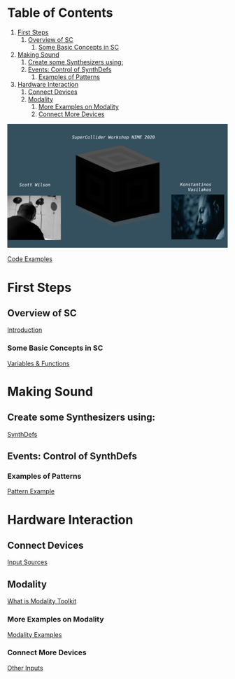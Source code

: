 
# Table of Contents

1.  [First Steps](#org18b1ff8)
    1.  [Overview of SC](#orgdc0a013)
        1.  [Some Basic Concepts in SC](#org6ba1ba1)
2.  [Making Sound](#org53d6f58)
    1.  [Create some Synthesizers using:](#org524ae66)
    2.  [Events: Control of SynthDefs](#org5572af5)
        1.  [Examples of Patterns](#org5840b8b)
3.  [Hardware Interaction](#org641270b)
    1.  [Connect Devices](#org320203a)
    2.  [Modality](#org3c73420)
        1.  [More Examples on Modality](#org2d8fc56)
        2.  [Connect More Devices](#org201479a)

![img](./img/sc-workshop-NIME2020.png)

[Code Examples](Code-examples.scd)
<a id="org18b1ff8"></a>

# First Steps


<a id="orgdc0a013"></a>

## Overview of SC

[Introduction](first-steps/Introduction.md)


<a id="org6ba1ba1"></a>

### Some Basic Concepts in SC

[Variables & Functions](first-steps/Basics.md)


<a id="org53d6f58"></a>

# Making Sound


<a id="org524ae66"></a>

## Create some Synthesizers using:

[SynthDefs](first-steps/SynthDefs.md)


<a id="org5572af5"></a>

## Events: Control of SynthDefs


<a id="org5840b8b"></a>

### Examples of Patterns

[Pattern Example](Interaction/Pattern-Examples.md)


<a id="org641270b"></a>

# Hardware Interaction


<a id="org320203a"></a>

## Connect Devices

[Input Sources](Interaction/Input-Sources.md)


<a id="org3c73420"></a>

## Modality

[What is Modality Toolkit](https://modalityteam.github.io)


<a id="org2d8fc56"></a>

### More Examples on Modality

[Modality Examples](Interaction/Modality-Examples.md)


<a id="org201479a"></a>

### Connect More Devices

[Other Inputs](Interaction/Other-Inputs.md)

